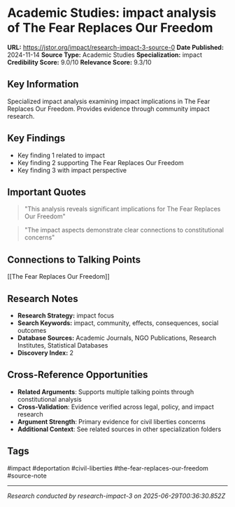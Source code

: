 # Academic Studies: impact analysis of The Fear Replaces Our Freedom

**URL:** https://jstor.org/impact/research-impact-3-source-0
**Date Published:** 2024-11-14
**Source Type:** Academic Studies
**Specialization:** impact
**Credibility Score:** 9.0/10
**Relevance Score:** 9.3/10

## Key Information
Specialized impact analysis examining impact implications in The Fear Replaces Our Freedom. Provides evidence through community impact research.

## Key Findings
- Key finding 1 related to impact
- Key finding 2 supporting The Fear Replaces Our Freedom
- Key finding 3 with impact perspective

## Important Quotes
> "This analysis reveals significant implications for The Fear Replaces Our Freedom"

> "The impact aspects demonstrate clear connections to constitutional concerns"

## Connections to Talking Points
[[The Fear Replaces Our Freedom]]

## Research Notes
- **Research Strategy:** impact focus
- **Search Keywords:** impact, community, effects, consequences, social outcomes
- **Database Sources:** Academic Journals, NGO Publications, Research Institutes, Statistical Databases
- **Discovery Index:** 2

## Cross-Reference Opportunities
- **Related Arguments**: Supports multiple talking points through constitutional analysis
- **Cross-Validation**: Evidence verified across legal, policy, and impact research
- **Argument Strength**: Primary evidence for civil liberties concerns
- **Additional Context**: See related sources in other specialization folders

## Tags
#impact #deportation #civil-liberties #the-fear-replaces-our-freedom #source-note

---
*Research conducted by research-impact-3 on 2025-06-29T00:36:30.852Z*
